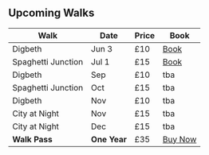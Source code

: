 ## Upcoming Walks

Walk               | Date    | Price | Book
-------------------|---------|-----|-----
Digbeth            | Jun 3   | £10 | <a href="https://ti.to/photo-school/birmingham-photo-walks" class="btn btn--primary">Book</a>
Spaghetti Junction | Jul 1   | £15 | <a href="https://ti.to/photo-school/birmingham-photo-walks" class="btn btn--primary">Book</a>
Digbeth            | Sep | £10 | tba
Spaghetti Junction | Oct | £15 | tba
Digbeth            | Nov | £10 | tba
City at Night      | Nov | £15 | tba
City at Night      | Dec | £15 | tba
**Walk Pass**      | **One Year** | £35 | <a href="https://ti.to/photo-school/birmingham-photo-walks/with/rvgtakykxj4" class="btn btn--primary">Buy Now</a>


<div style="display:none;">
Digbeth | Sep 2 | tba
Spaghetti Junction | Oct 7 | tba
Digbeth | Nov 4 | tba
City at Night | Nov 13 | tba
City at Night | Dec 4 | tba
</div>
